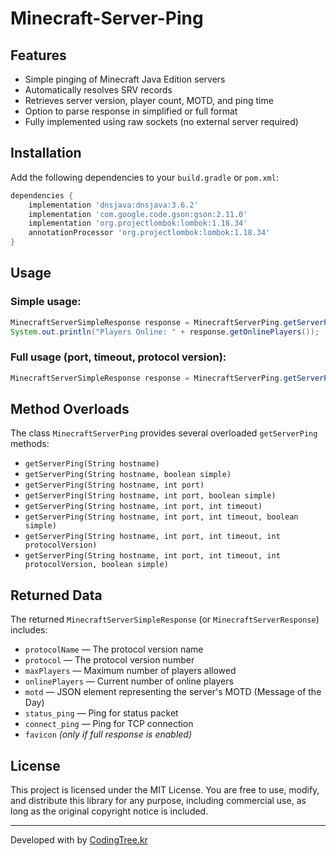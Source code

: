 # Minecraft-Server-Ping

## Features

- Simple pinging of Minecraft Java Edition servers
- Automatically resolves SRV records
- Retrieves server version, player count, MOTD, and ping time
- Option to parse response in simplified or full format
- Fully implemented using raw sockets (no external server required)

## Installation

Add the following dependencies to your `build.gradle` or `pom.xml`:

```groovy
dependencies {
    implementation 'dnsjava:dnsjava:3.6.2'
    implementation 'com.google.code.gson:gson:2.11.0'
    implementation 'org.projectlombok:lombok:1.18.34'
    annotationProcessor 'org.projectlombok:lombok:1.18.34'
}
```

## Usage

### Simple usage:

```java
MinecraftServerSimpleResponse response = MinecraftServerPing.getServerPing("mc.hypixel.net");
System.out.println("Players Online: " + response.getOnlinePlayers());
```

### Full usage (port, timeout, protocol version):

```java
MinecraftServerSimpleResponse response = MinecraftServerPing.getServerPing("example.com", 25565, 1500, 762, false);
```

## Method Overloads

The class `MinecraftServerPing` provides several overloaded `getServerPing` methods:

- `getServerPing(String hostname)`
- `getServerPing(String hostname, boolean simple)`
- `getServerPing(String hostname, int port)`
- `getServerPing(String hostname, int port, boolean simple)`
- `getServerPing(String hostname, int port, int timeout)`
- `getServerPing(String hostname, int port, int timeout, boolean simple)`
- `getServerPing(String hostname, int port, int timeout, int protocolVersion)`
- `getServerPing(String hostname, int port, int timeout, int protocolVersion, boolean simple)`

## Returned Data

The returned `MinecraftServerSimpleResponse` (or `MinecraftServerResponse`) includes:

- `protocolName` — The protocol version name
- `protocol` — The protocol version number
- `maxPlayers` — Maximum number of players allowed
- `onlinePlayers` — Current number of online players
- `motd` — JSON element representing the server's MOTD (Message of the Day)
- `status_ping` — Ping for status packet
- `connect_ping` — Ping for TCP connection
- `favicon` *(only if full response is enabled)*

## License

This project is licensed under the MIT License.
You are free to use, modify, and distribute this library for any purpose, including commercial use, as long as the original copyright notice is included.

---

Developed with️ by [CodingTree.kr](https://codingtree.kr)
